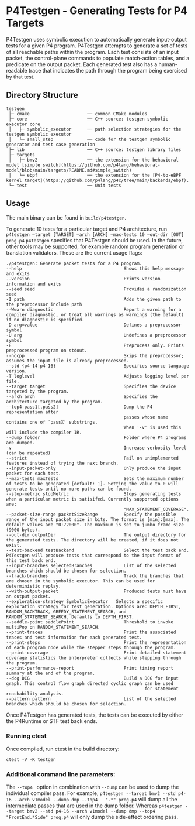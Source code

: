 # P4Testgen - Generating Tests for P4 Targets

P4Testgen uses symbolic execution to automatically generate input-output tests for a given P4 program. P4Testgen attempts to generate a set of tests of all reachable paths within the program. Each test consists of an input packet, the control-plane commands to populate match-action tables, and a predicate on the output packet. Each generated test also has a human-readable trace that indicates the path through the program being exercised by that test.

## Directory Structure

```
testgen
 ├─ cmake                      ── common CMake modules
 ├─ core                       ── C++ source: testgen symbolic executor core
 │   ├─ symbolic_executor      ── path selection strategies for the testgen symbolic executor
 │   └─ small_step             ── code for the testgen symbolic generator and test case generation
 ├─ lib                        ── C++ source: testgen library files
 ├─ targets
 │   ├─ bmv2                   ── the extension for the behavioral model [simple switch](https://github.com/p4lang/behavioral-model/blob/main/targets/README.md#simple_switch)
 │   └─ ebpf                   ── the extension for the [P4-to-eBPF kernel target](https://github.com/p4lang/p4c/tree/main/backends/ebpf).
 └─ test                       ── Unit tests
```

## Usage
The main binary can be found in `build/p4testgen`.

To generate 10 tests for a particular target and P4 architecture, run `p4testgen –target [TARGET] –arch [ARCH] –max-tests 10 –out-dir [OUT] prog.p4`
`p4testgen` specifies that P4Testgen should be used. In the future, other tools may be supported, for example random program generation or translation validators.
These are the current usage flags:

```
./p4testgen: Generate packet tests for a P4 program.
--help                                       Shows this help message and exits
--version                                    Prints version information and exits
--seed seed                                  Provides a randomization seed
-I path                                      Adds the given path to the preprocessor include path
--Wwarn diagnostic                           Report a warning for a compiler diagnostic, or treat all warnings as warnings (the default) if no diagnostic is specified.
-D arg=value                                 Defines a preprocessor symbol
-U arg                                       Undefines a preprocessor symbol
-E                                           Preprocess only. Prints preprocessed program on stdout.
--nocpp                                      Skips the preprocessor; assumes the input file is already preprocessed.
--std {p4-14|p4-16}                          Specifies source language version.
-T loglevel                                  Adjusts logging level per file.
--target target                              Specifies the device targeted by the program.
--arch arch                                  Specifies the architecture targeted by the program.
--top4 pass1[,pass2]                         Dump the P4 representation after
                                             passes whose name contains one of `passX' substrings.
                                             When '-v' is used this will include the compiler IR.
--dump folder                                Folder where P4 programs are dumped.
-v                                           Increase verbosity level (can be repeated)
--strict                                     Fail on unimplemented features instead of trying the next branch.
--input-packet-only                          Only produce the input packet for each test.
--max-tests maxTests                         Sets the maximum number of tests to be generated [default: 1]. Setting the value to 0 will generate tests until no more paths can be found.
--stop-metric stopMetric                     Stops generating tests when a particular metric is satisifed. Currently supported options are:
                                             "MAX_STATEMENT_COVERAGE".
--packet-size-range packetSizeRange          Specify the possible range of the input packet size in bits. The format is [min]:[max]. The default values are "0:72000". The maximum is set to jumbo frame size (9000 bytes).
--out-dir outputDir                          The output directory for the generated tests. The directory will be created, if it does not exist.
--test-backend testBackend                   Select the test back end. P4Testgen will produce tests that correspond to the input format of this test back end.
--input-branches selectedBranches            List of the selected branches which should be chosen for selection.
--track-branches                             Track the branches that are chosen in the symbolic executor. This can be used for deterministic replay.
--with-output-packet                         Produced tests must have an output packet.
--exploration-strategy SymbolicExecutor   Selects a specific exploration strategy for test generation. Options are: DEPTH_FIRST, RANDOM_BACKTRACK, GREEDY_STATEMENT_SEARCH, and RANDOM_STATEMENT_SEARCH. Defaults to DEPTH_FIRST.
--saddle-point saddlePoint                   Threshold to invoke multiPop on RANDOM_STATEMENT_SEARCH.
--print-traces                               Print the associated traces and test information for each generated test.
--print-steps                                Print the representation of each program node while the stepper steps through the program.
--print-coverage                             Print detailed statement coverage statistics the interpreter collects while stepping through the program.
--print-performance-report                   Print timing report summary at the end of the program.
--dcg DCG                                    Build a DCG for input graph. This control flow graph directed cyclic graph can be used
                                                     for statement reachability analysis.
--pattern pattern                            List of the selected branches which should be chosen for selection.
```

Once P4Testgen has generated tests, the tests can be executed by either the P4Runtime or STF test back ends.

### Running ctest
Once compiled, run ctest in the build directory:
```
ctest -V -R testgen
```

### Additional command line parameters:
The ```--top4 ``` option in combination with ```--dump``` can be used to dump the individual compiler pass. For example, ```p4testgen --target bmv2 --std p4-16 --arch v1model --dump dmp --top4   ".*" prog.p4``` will dump all the intermediate passes that are used in the dump folder. Whereas ```p4testgen --target bmv2 --std p4-16 --arch v1model --dump dmp --top4 "FrontEnd.*Side" prog.p4``` will only dump the side-effect ordering pass.
